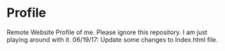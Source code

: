 # Profile
Remote Website Profile of me. Please ignore this repository. I am just playing around with it.
06/19/17: Update some changes to Index.html file.
